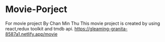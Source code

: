 # Movie-Porject
For movie project By Chan Min Thu
This movie project is created by using react,redux toolkit and tmdb api.
https://gleaming-granita-8587a1.netlify.app/movie
